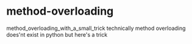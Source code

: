 # method-overloading
method_overloading_with_a_small_trick
technically method overloading does'nt exist in python but here's a trick
